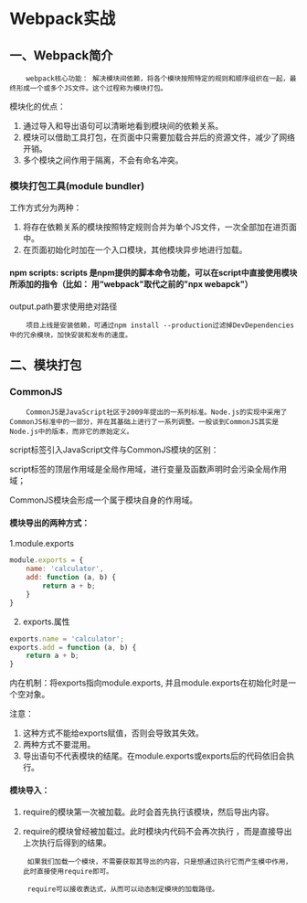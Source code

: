 # Webpack实战

## 一、Webpack简介

        webpack核心功能： 解决模块间依赖，将各个模块按照特定的规则和顺序组织在一起，最终形成一个或多个JS文件。这个过程称为模块打包。

模块化的优点：

1. 通过导入和导出语句可以清晰地看到模块间的依赖关系。
2. 模块可以借助工具打包，在页面中只需要加载合并后的资源文件，减少了网络开销。
3. 多个模块之间作用于隔离，不会有命名冲突。

### 模块打包工具\(module bundler\)

工作方式分为两种：

1. 将存在依赖关系的模块按照特定规则合并为单个JS文件，一次全部加在进页面中。
2. 在页面初始化时加在一个入口模块，其他模块异步地进行加载。

#### npm scripts: scripts 是npm提供的脚本命令功能，可以在script中直接使用模块所添加的指令（比如： 用“webpack"取代之前的"npx webapck"）

output.path要求使用绝对路径

        项目上线是安装依赖，可通过npm install --production过滤掉DevDependencies中的冗余模块，加快安装和发布的速度。



## 二、模块打包

### CommonJS

        CommonJS是JavaScript社区于2009年提出的一系列标准。Node.js的实现中采用了CommonJS标准中的一部分，并在其基础上进行了一系列调整。一般谈到CommonJS其实是Node.js中的版本，而非它的原始定义。

script标签引入JavaScript文件与CommonJS模块的区别：

script标签的顶层作用域是全局作用域，进行变量及函数声明时会污染全局作用域；

CommonJS模块会形成一个属于模块自身的作用域。

#### 模块导出的两种方式：

1.module.exports

```javascript
module.exports = {
    name: 'calculator',
    add: function (a, b) {
        return a + b;
    }
}
```

2. exports.属性

```javascript
exports.name = 'calculator';
exports.add = function (a, b) {
    return a + b;
}
```

内在机制：将exports指向module.exports, 并且module.exports在初始化时是一个空对象。

注意：

1. 这种方式不能给exports赋值，否则会导致其失效。
2. 两种方式不要混用。
3. 导出语句不代表模块的结尾。在module.exports或exports后的代码依旧会执行。

#### 模块导入：

1. require的模块第一次被加载。此时会首先执行该模块，然后导出内容。
2. require的模块曾经被加载过。此时模块内代码不会再次执行 ，而是直接导出上次执行后得到的结果。

        如果我们加载一个模块，不需要获取其导出的内容，只是想通过执行它而产生模中作用，此时直接使用require即可。

        require可以接收表达式，从而可以动态制定模块的加载路径。

       

















